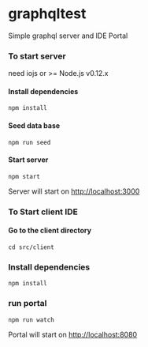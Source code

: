 # graphqltest
Simple graphql server and IDE Portal


### To start server

need iojs or >= Node.js v0.12.x

#### Install dependencies
```
npm install
```
#### Seed data base
```
npm run seed
```
#### Start server
```
npm start
```
Server will start on [http://localhost:3000](http://localhost:3000)

### To Start client IDE

#### Go to the client directory
```
cd src/client
```

### Install dependencies
```
npm install
```

### run portal
```
npm run watch
```
Portal will start on [http://localhost:8080](http://localhost:8080)

